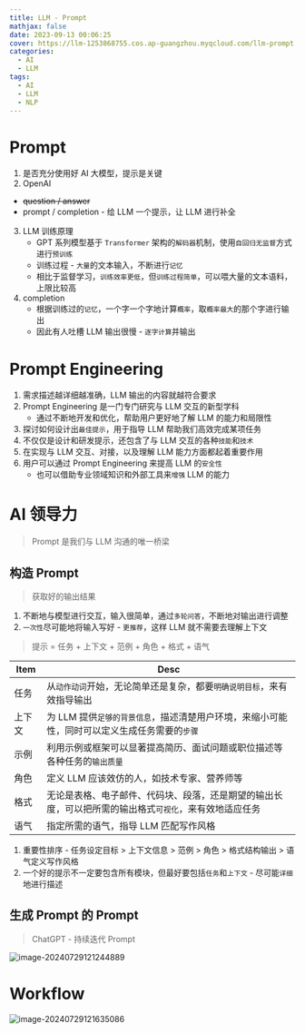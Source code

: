 ```yaml
---
title: LLM - Prompt
mathjax: false
date: 2023-09-13 00:06:25
cover: https://llm-1253868755.cos.ap-guangzhou.myqcloud.com/llm-prompt.png
categories:
  - AI
  - LLM
tags:
  - AI
  - LLM
  - NLP
---
```

# Prompt
1. 是否充分使用好 AI 大模型，提示是关键
2. OpenAI
  - ~~question / answer~~
  - prompt / completion - 给 LLM 一个提示，让 LLM 进行补全
3. LLM 训练原理
   - GPT 系列模型基于 `Transformer` 架构的`解码器`机制，使用`自回归无监督`方式进行`预训练`
   - 训练过程 - `大量`的文本输入，不断进行`记忆`
   - 相比于监督学习，`训练效率更低`，但`训练过程简单`，可以喂大量的文本语料，上限比较高
4. completion
   - 根据训练过的`记忆`，一个字一个字地计算`概率`，取`概率最大`的那个字进行输出
   - 因此有人吐槽 LLM 输出很慢 - `逐字计算`并输出

<!-- more -->

# Prompt Engineering

1. 需求描述越详细越准确，LLM 输出的内容就越符合要求
2. Prompt Engineering 是一门专门研究与 LLM 交互的新型学科
   - 通过不断地开发和优化，帮助用户更好地了解 LLM 的能力和局限性
3. 探讨如何设计出`最佳提示`，用于指导 LLM 帮助我们高效完成某项任务
4. 不仅仅是设计和研发提示，还包含了与 LLM 交互的各种`技能`和`技术`
5. 在实现与 LLM 交互、对接，以及理解 LLM 能力方面都起着重要作用
6. 用户可以通过 Prompt Engineering 来提高 LLM 的`安全性`
   - 也可以借助专业领域知识和外部工具来`增强` LLM 的能力

# AI 领导力

> Prompt 是我们与 LLM 沟通的唯一桥梁

## 构造 Prompt

> 获取好的输出结果

1. 不断地与模型进行交互，输入很简单，通过`多轮问答`，不断地对输出进行调整
2. `一次性`尽可能地将输入写好 - `更推荐`，这样 LLM 就不需要去理解上下文

> 提示 = 任务 + 上下文 + 范例 + 角色 + 格式 + 语气

| Item   | Desc                                                         |
| ------ | ------------------------------------------------------------ |
| 任务   | 从`动作动词`开始，无论简单还是复杂，都要`明确说明目标`，来有效指导输出 |
| 上下文 | 为 LLM 提供`足够的背景信息`，描述清楚用户环境，来缩小可能性，同时可以定义生成任务需要的`步骤` |
| 示例   | 利用示例或框架可以显著提高简历、面试问题或职位描述等各种任务的`输出质量` |
| 角色   | 定义 LLM 应该效仿的人，如技术专家、营养师等                  |
| 格式   | 无论是表格、电子邮件、代码块、段落，还是期望的输出长度，可以把所需的输出格式`可视化`，来有效地适应任务 |
| 语气   | 指定所需的语气，指导 LLM 匹配写作风格                        |

1. 重要性排序 - 任务设定目标 > 上下文信息 > 范例 > 角色 > 格式结构输出 > 语气定义写作风格
2. 一个好的提示不一定要包含所有模块，但最好要包括`任务`和`上下文` - 尽可能`详细`地进行描述

## 生成 Prompt 的 Prompt

> ChatGPT - 持续迭代 Prompt

![image-20240729121244889](https://llm-1253868755.cos.ap-guangzhou.myqcloud.com/image-20240729121244889.png)

# Workflow

![image-20240729121635086](https://llm-1253868755.cos.ap-guangzhou.myqcloud.com/image-20240729121635086.png)
